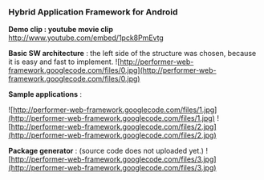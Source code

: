 ### Hybrid Application Framework for Android ###


**Demo clip : youtube movie clip** http://www.youtube.com/embed/1pck8PmEvtg

**Basic SW architecture** : the left side of the structure was chosen, because it is easy and fast to implement.
![http://performer-web-framework.googlecode.com/files/0.jpg](http://performer-web-framework.googlecode.com/files/0.jpg)

**Sample applications** :

![http://performer-web-framework.googlecode.com/files/1.jpg](http://performer-web-framework.googlecode.com/files/1.jpg)
![http://performer-web-framework.googlecode.com/files/2.jpg](http://performer-web-framework.googlecode.com/files/2.jpg)

**Package generator** : (source code does not uploaded yet.)
![http://performer-web-framework.googlecode.com/files/3.jpg](http://performer-web-framework.googlecode.com/files/3.jpg)